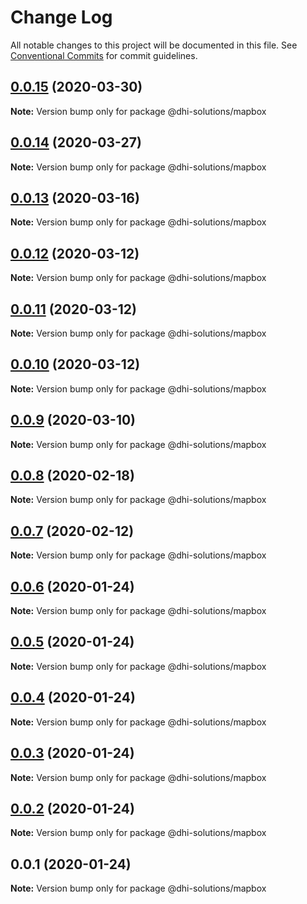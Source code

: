# Change Log

All notable changes to this project will be documented in this file.
See [Conventional Commits](https://conventionalcommits.org) for commit guidelines.

## [0.0.15](https://github.com/DHI-Solutions/nomads/compare/@dhi-solutions/mapbox@0.0.14...@dhi-solutions/mapbox@0.0.15) (2020-03-30)

**Note:** Version bump only for package @dhi-solutions/mapbox





## [0.0.14](https://github.com/DHI-Solutions/nomads/compare/@dhi-solutions/mapbox@0.0.13...@dhi-solutions/mapbox@0.0.14) (2020-03-27)

**Note:** Version bump only for package @dhi-solutions/mapbox





## [0.0.13](https://github.com/DHI-Solutions/nomads/compare/@dhi-solutions/mapbox@0.0.12...@dhi-solutions/mapbox@0.0.13) (2020-03-16)

**Note:** Version bump only for package @dhi-solutions/mapbox





## [0.0.12](https://github.com/DHI-Solutions/nomads/compare/@dhi-solutions/mapbox@0.0.11...@dhi-solutions/mapbox@0.0.12) (2020-03-12)

**Note:** Version bump only for package @dhi-solutions/mapbox





## [0.0.11](https://github.com/DHI-Solutions/nomads/compare/@dhi-solutions/mapbox@0.0.10...@dhi-solutions/mapbox@0.0.11) (2020-03-12)

**Note:** Version bump only for package @dhi-solutions/mapbox





## [0.0.10](https://github.com/DHI-Solutions/nomads/compare/@dhi-solutions/mapbox@0.0.9...@dhi-solutions/mapbox@0.0.10) (2020-03-12)

**Note:** Version bump only for package @dhi-solutions/mapbox





## [0.0.9](https://github.com/DHI-Solutions/nomads/compare/@dhi-solutions/mapbox@0.0.8...@dhi-solutions/mapbox@0.0.9) (2020-03-10)

**Note:** Version bump only for package @dhi-solutions/mapbox





## [0.0.8](https://github.com/DHI-Solutions/nomads/compare/@dhi-solutions/mapbox@0.0.7...@dhi-solutions/mapbox@0.0.8) (2020-02-18)

**Note:** Version bump only for package @dhi-solutions/mapbox





## [0.0.7](https://github.com/DHI-Solutions/nomads/compare/@dhi-solutions/mapbox@0.0.6...@dhi-solutions/mapbox@0.0.7) (2020-02-12)

**Note:** Version bump only for package @dhi-solutions/mapbox





## [0.0.6](https://github.com/DHI-Solutions/nomads/compare/@dhi-solutions/mapbox@0.0.5...@dhi-solutions/mapbox@0.0.6) (2020-01-24)

**Note:** Version bump only for package @dhi-solutions/mapbox





## [0.0.5](https://github.com/DHI-Solutions/nomads/compare/@dhi-solutions/mapbox@0.0.4...@dhi-solutions/mapbox@0.0.5) (2020-01-24)

**Note:** Version bump only for package @dhi-solutions/mapbox





## [0.0.4](https://github.com/DHI-Solutions/nomads/compare/@dhi-solutions/mapbox@0.0.3...@dhi-solutions/mapbox@0.0.4) (2020-01-24)

**Note:** Version bump only for package @dhi-solutions/mapbox





## [0.0.3](https://github.com/DHI-Solutions/nomads/compare/@dhi-solutions/mapbox@0.0.2...@dhi-solutions/mapbox@0.0.3) (2020-01-24)

**Note:** Version bump only for package @dhi-solutions/mapbox





## [0.0.2](https://github.com/DHI-Solutions/nomads/compare/@dhi-solutions/mapbox@0.0.1...@dhi-solutions/mapbox@0.0.2) (2020-01-24)

**Note:** Version bump only for package @dhi-solutions/mapbox





## 0.0.1 (2020-01-24)

**Note:** Version bump only for package @dhi-solutions/mapbox
